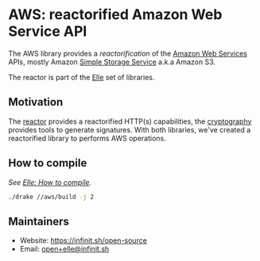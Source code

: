 # AWS: reactorified Amazon Web Service API

The AWS library provides a *reactorification* of the [Amazon Web Services](https://aws.amazon.com) APIs, mostly Amazon [Simple Storage Service](https://aws.amazon.com/s3) a.k.a Amazon S3.

The reactor is part of the [Elle](https://github.com/infinit/elle) set of libraries.

## Motivation

The [reactor](/reactor) provides a reactorified HTTP(s) capabilities, the [cryptography](/cryptography) provides tools to generate signatures. With both libraries, we've created a reactorified library to performs AWS operations.

## How to compile

_See [Elle: How to compile](https://github.com/infinit/elle#how-to-compile)._

```bash
./drake //aws/build -j 2
```

## Maintainers

 * Website: https://infinit.sh/open-source
 * Email: open+elle@infinit.sh
